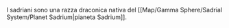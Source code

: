 I sadriani sono una razza draconica nativa del [[Map/Gamma Sphere/Sadrial System/Planet Sadrium|pianeta Sadrium]].